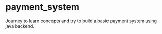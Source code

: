 # payment_system
Journey to learn concepts and try to build a basic payment system using java backend.
